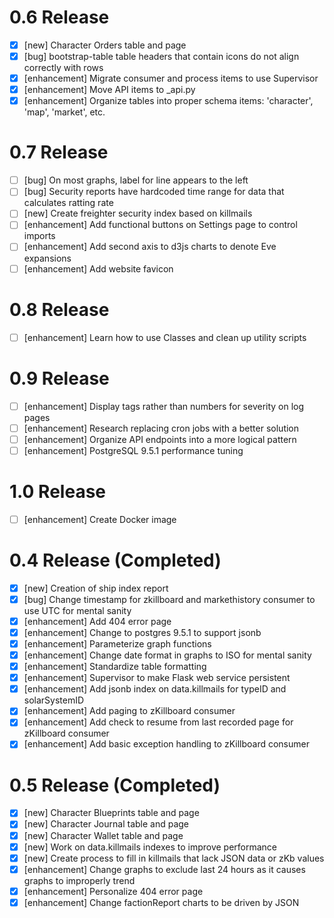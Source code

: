 0.6 Release
==================

- [x] [new] Character Orders table and page  
- [x] [bug] bootstrap-table table headers that contain icons do not align correctly with rows  
- [x] [enhancement] Migrate consumer and process items to use Supervisor  
- [x] [enhancement] Move API items to _api.py  
- [x] [enhancement] Organize tables into proper schema items: 'character', 'map', 'market', etc.  

0.7 Release
==================

- [ ] [bug] On most graphs, label for line appears to the left  
- [ ] [bug] Security reports have hardcoded time range for data that calculates ratting rate  
- [ ] [new] Create freighter security index based on killmails  
- [ ] [enhancement] Add functional buttons on Settings page to control imports  
- [ ] [enhancement] Add second axis to d3js charts to denote Eve expansions  
- [ ] [enhancement] Add website favicon  

0.8 Release
==================

- [ ] [enhancement] Learn how to use Classes and clean up utility scripts  

0.9 Release
==================

- [ ] [enhancement] Display tags rather than numbers for severity on log pages  
- [ ] [enhancement] Research replacing cron jobs with a better solution  
- [ ] [enhancement] Organize API endpoints into a more logical pattern  
- [ ] [enhancement] PostgreSQL 9.5.1 performance tuning  

1.0 Release
==================

- [ ] [enhancement] Create Docker image  

0.4 Release (Completed)
==================
  
- [x] [new] Creation of ship index report  
- [x] [bug] Change timestamp for zkillboard and markethistory consumer to use UTC for mental sanity   
- [x] [enhancement] Add 404 error page  
- [x] [enhancement] Change to postgres 9.5.1 to support jsonb  
- [x] [enhancement] Parameterize graph functions  
- [x] [enhancement] Change date format in graphs to ISO for mental sanity  
- [x] [enhancement] Standardize table formatting  
- [x] [enhancement] Supervisor to make Flask web service persistent  
- [x] [enhancement] Add jsonb index on data.killmails for typeID and solarSystemID
- [x] [enhancement] Add paging to zKillboard consumer
- [x] [enhancement] Add check to resume from last recorded page for zKillboard consumer  
- [x] [enhancement] Add basic exception handling to zKillboard consumer  

0.5 Release (Completed)
==================

- [x] [new] Character Blueprints table and page  
- [x] [new] Character Journal table and page  
- [x] [new] Character Wallet table and page  
- [x] [new] Work on data.killmails indexes to improve performance  
- [x] [new] Create process to fill in killmails that lack JSON data or zKb values    
- [x] [enhancement] Change graphs to exclude last 24 hours as it causes graphs to improperly trend  
- [x] [enhancement] Personalize 404 error page  
- [x] [enhancement] Change factionReport charts to be driven by JSON  

